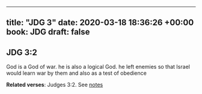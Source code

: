 
---
title: "JDG 3"
date: 2020-03-18 18:36:26 +00:00
book: JDG
draft: false
---

## JDG 3:2

God is a God of war. he is also a logical God. he left enemies so that Israel would learn war by them and also as a test of obedience

**Related verses**: Judges 3:2. See [notes](https://my.bible.com/notes/3388163692067283222)


